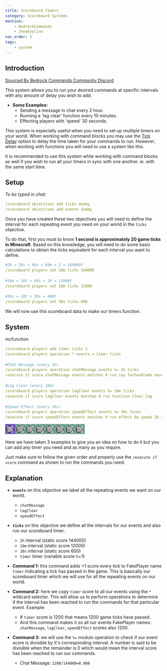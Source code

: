 ```yaml
---
title: Scoreboard Timers
category: Scoreboard Systems
mention:
    - BedrockCommands
    - zheaEvyline
nav_order: 5
tags:
    - system
---
```


## Introduction

[Sourced By Bedrock Commands Community Discord](https://discord.gg/SYstTYx5G5)

This system allows you to run your desired commands at specific intervals with any amount of delay you wish to add.

- **Some Examples:**
    - Sending a message in chat every 2 hour.
    - Running a 'lag clear' function every 10 minutes.
    - Effecting players with 'speed' 30 seconds.
 
 This system is especially useful when you need to set up multiple timers on your world. When working with command blocks you may use the [Tick Delay](https://wiki.bedrock.dev/commands/intro-to-command-blocks.html#command-block-tick-delay) option to delay the time taken for your commands to run. However; when working with functions you will need to use a system like this.

It is recommended to use this system while working with command blocks as well if you wish to run all your timers in sync with one another. ie. with the same start time.
 
## Setup

*To be typed in chat:*
<CodeHeader></CodeHeader>

```yaml
/scoreboard objectives add ticks dummy
/scoreboard objectives add events dummy
```

Once you have created these two objectives you will need to define the interval for each repeating event you need on your world in the `ticks` objective.

To do that, first you must to know **1 second is approximately 20 game ticks in Minecraft**. Based on this knowledge, you will need to do some basic calculations to obtain the ticks equivalent for each interval you want to define.
<CodeHeader></CodeHeader>

```yaml
#2h = 20t × 60s × 60m × 2 = 144000t
/scoreboard players set 20m ticks 144000

#10m = 20t × 60s × 10 = 12000t
/scoreboard players set 10m ticks 12000

#30s = 20t × 30s = 600t
/scoreboard players set 30s ticks 600
```
We will now use this scoreboard data to make our timers function.

## System

<CodeHeader>mcfunction</CodeHeader>

```yaml
/scoreboard players add timer ticks 1
/scoreboard players operation * events = timer ticks

#Chat Message (every 2h)
/scoreboard players operation chatMessage events %= 2h ticks
/execute if score chatMessage events matches 0 run say Technoblade never dies!

#Lag Clear (every 10m)
/scoreboard players operation lagClear events %= 10m ticks
/execute if score lagClear events matches 0 run function clear_lag

#Speed Effect (every 30s)
/scoreboard players operation speedEffect events %= 30s ticks
/execute if score speedEffect events matches 0 run effect @a speed 10 2 true
```
![commandBlockChain8](/assets/images/commands/commandBlockChain/8.png)

Here we have taken 3 examples to give you an idea on how to do it but you can add any timer you need and as many as you require.

Just make sure to follow the given order and properly use the `/execute if score` command as shown to run the commands you need.

## Explanation

- **` events `** on this objective we label all the repeating events we want on our world.
    - `chatMessage`
    - `lagClear`
    - `speedEffect`
- **` ticks `** on this objective we define all the intervals for our events and also run our scoreboard timer.
    - `2h` interval (static score 144000)
    - `10m` interval (static score 12000)
    - `30s` interval (static score 600)
    - `timer` timer (variable score n+1)

- **Command 1:** this command adds +1 score every tick to FakePlayer name `timer` indicating a tick has passed in the game. This is basically our scoreboard timer which we will use for all the repeating events on our world.

- **Command 2:** here we copy `timer` score to all our events using the ` * ` wildcard selector. This will allow us to perform operations to determine if the interval has been reached to run the commands for that particular event. Example:
    - If `timer` score is 1200 that means 1200 game ticks have passed.
    - And this command makes it so all our events FakePlayer names: `chatMessage`, `lagClear`, `speedEffect` scores also 1200.

- **Command 3:** we will use the ` %= ` modulo operation to check if our event score is divisible by it's corresponding interval. A number is said to be divisible when the remainder is 0 which would mean the interval score has been reached to run our commands.
    - Chat Message: `1200/144000=0.008` 

